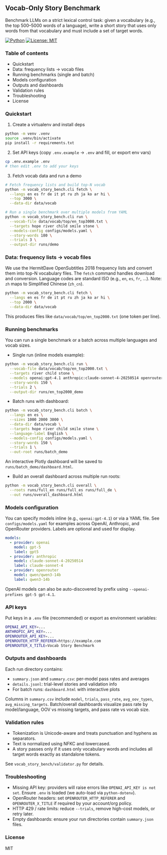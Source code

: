 ## Vocab-Only Story Benchmark

Benchmark LLMs on a strict lexical control task: given a vocabulary (e.g., the top 500–5000 words of a language), write a short story that uses only words from that vocabulary and must include a set of target words.

[![Python](https://img.shields.io/badge/Python-3.10%2B-blue)](#) [![License: MIT](https://img.shields.io/badge/License-MIT-blue.svg)](#license)

### Table of contents
- Quickstart
- Data: frequency lists → vocab files
- Running benchmarks (single and batch)
- Models configuration
- Outputs and dashboards
- Validation rules
- Troubleshooting
- License

### Quickstart
1) Create a virtualenv and install deps

```bash
python -m venv .venv
source .venv/bin/activate
pip install -r requirements.txt
```

2) Set API keys (copy `.env.example` → `.env` and fill, or export env vars)

```bash
cp .env.example .env
# then edit .env to add your keys
```

3) Fetch vocab data and run a demo

```bash
# Fetch frequency lists and build top-N vocab
python -m vocab_story_bench.cli fetch \
  --langs en es fr de it pt ru zh ja ko ar hi \
  --top 3000 \
  --data-dir data/vocab

# Run a single benchmark over multiple models from YAML
python -m vocab_story_bench.cli run \
  --vocab-file data/vocab/top/en_top3000.txt \
  --targets hope river child smile stone \
  --models-config configs/models.yaml \
  --story-words 180 \
  --trials 3 \
  --output-dir runs/demo
```

### Data: frequency lists → vocab files
We use the HermitDave OpenSubtitles 2018 frequency lists and convert them into top-N vocabulary files. The `fetch` command handles download and conversion. Language codes are standard ISO (e.g., `en`, `es`, `fr`, …). Note: `zh` maps to Simplified Chinese (`zh_cn`).

```bash
python -m vocab_story_bench.cli fetch \
  --langs en es fr de it pt ru zh ja ko ar hi \
  --top 2000 \
  --data-dir data/vocab
```

This produces files like `data/vocab/top/en_top2000.txt` (one token per line).

### Running benchmarks
You can run a single benchmark or a batch across multiple languages and vocab sizes.

- Single run (inline models example):

```bash
python -m vocab_story_bench.cli run \
  --vocab-file data/vocab/top/en_top2000.txt \
  --targets river child stone \
  --models openai:gpt-4.1 anthropic:claude-sonnet-4-20250514 openrouter:qwen/qwen3-14b \
  --story-words 150 \
  --trials 2 \
  --output-dir runs/en_top2000_demo
```

- Batch runs with dashboard:

```bash
python -m vocab_story_bench.cli batch \
  --langs en es \
  --sizes 1000 2000 3000 \
  --data-dir data/vocab \
  --targets hope river child smile stone \
  --language-label English \
  --models-config configs/models.yaml \
  --story-words 150 \
  --trials 1 \
  --out-root runs/batch_demo
```

An interactive Plotly dashboard will be saved to `runs/batch_demo/dashboard.html`.

- Build an overall dashboard across multiple run roots:

```bash
python -m vocab_story_bench.cli overall \
  --roots runs/full_en runs/full_es runs/full_de \
  --out runs/overall_dashboard.html
```

### Models configuration
You can specify models inline (e.g., `openai:gpt-4.1`) or via a YAML file. See `configs/models.yaml` for examples across OpenAI, Anthropic, and OpenRouter providers. Labels are optional and used for display.

```yaml
models:
  - provider: openai
    model: gpt-5
    label: gpt5
  - provider: anthropic
    model: claude-sonnet-4-20250514
    label: claude-sonnet-4
  - provider: openrouter
    model: qwen/qwen3-14b
    label: qwen3-14b
```

OpenAI models can also be auto-discovered by prefix using `--openai-prefixes gpt-5 gpt-4.1`.

### API keys
Put keys in a `.env` file (recommended) or export as environment variables:

```bash
OPENAI_API_KEY=...
ANTHROPIC_API_KEY=...
OPENROUTER_API_KEY=...
OPENROUTER_HTTP_REFERER=https://example.com
OPENROUTER_X_TITLE=Vocab Story Benchmark
```

### Outputs and dashboards
Each run directory contains:
- `summary.json` and `summary.csv`: per-model pass rates and averages
- `details.jsonl`: trial-level stories and validation info
- For batch runs: `dashboard.html` with interactive plots

Columns in `summary.csv` include `model`, `trials`, `pass_rate`, `avg_oov_types`, `avg_missing_targets`. Batch/overall dashboards visualize pass rate by model/language, OOV vs missing targets, and pass rate vs vocab size.

### Validation rules
- Tokenization is Unicode-aware and treats punctuation and hyphens as separators.
- Text is normalized using NFKC and lowercased.
- A story passes only if it uses only vocabulary words and includes all target words exactly as standalone tokens.

See `vocab_story_bench/validator.py` for details.

### Troubleshooting
- Missing API key: providers will raise errors like `OPENAI_API_KEY is not set`. Ensure `.env` is loaded (we auto-load via `python-dotenv`).
- OpenRouter headers: set `OPENROUTER_HTTP_REFERER` and `OPENROUTER_X_TITLE` if required by your account/org policy.
- HTTP 429 / rate limits: reduce `--trials`, remove high-cost models, or retry later.
- Empty dashboards: ensure your run directories contain `summary.json` files.

### License
MIT
